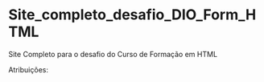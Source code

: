 # Site_completo_desafio_DIO_Form_HTML

Site Completo para o desafio do Curso de Formação em HTML

Atribuições:


 
